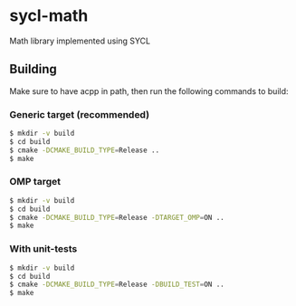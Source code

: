 # sycl-math
Math library implemented using SYCL

## Building

Make sure to have acpp in path, then run the following commands to build:

### Generic target (recommended)

```bash
$ mkdir -v build
$ cd build
$ cmake -DCMAKE_BUILD_TYPE=Release ..
$ make
```

### OMP target

```bash
$ mkdir -v build
$ cd build
$ cmake -DCMAKE_BUILD_TYPE=Release -DTARGET_OMP=ON ..
$ make
```

### With unit-tests

```bash
$ mkdir -v build
$ cd build
$ cmake -DCMAKE_BUILD_TYPE=Release -DBUILD_TEST=ON ..
$ make
```
